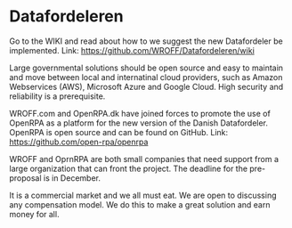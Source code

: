 # Datafordeleren

Go to the WIKI and read about how to we suggest the new Datafordeler be implemented. Link: https://github.com/WROFF/Datafordeleren/wiki

Large governmental solutions should be open source and easy to maintain and move between local and internatinal cloud providers, such as Amazon Webservices (AWS), Microsoft Azure and Google Cloud. High security and reliability is a prerequisite.

WROFF.com and OpenRPA.dk have joined forces to promote the use of OpenRPA as a platform for the new version of the Danish Datafordeler. OpenRPA is open source and can be found on GitHub. Link: https://github.com/open-rpa/openrpa

WROFF and OprnRPA are both small companies that need support from a large organization that can front the project. The deadline for the pre-proposal is in December.

It is a commercial market and we all must eat. We are open to discussing any compensation model. We do this to make a great solution and earn money for all.

